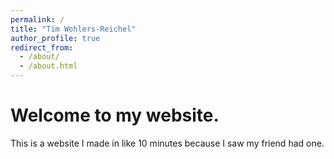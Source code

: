 ```yaml
---
permalink: /
title: "Tim Wohlers-Reichel"
author_profile: true
redirect_from: 
  - /about/
  - /about.html
---
```



Welcome to my website.
======
This is a website I made in like 10 minutes because I saw my friend had one. 